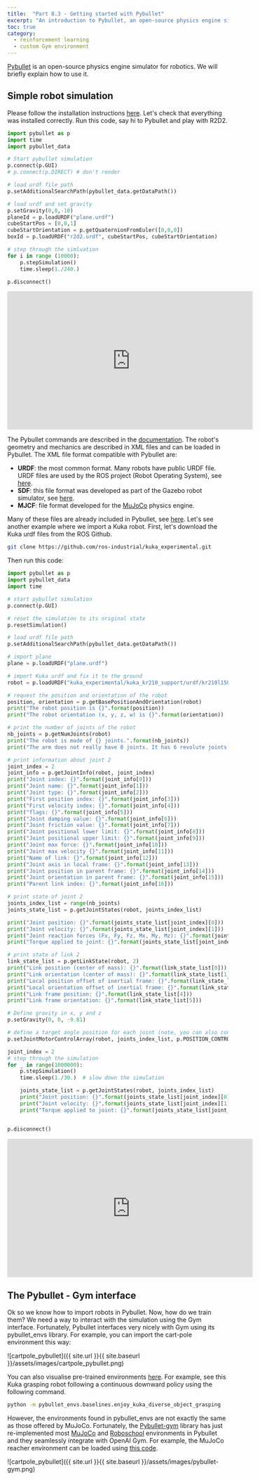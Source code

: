 ```yaml
---
title:  "Part 8.3 - Getting started with Pybullet"
excerpt: "An introduction to Pybullet, an open-source physics engine simulator for robotics."
toc: true
category:
  - reinforcement learning
  - custom Gym environment
---
```



[Pybullet](https://pybullet.org/wordpress/) is an open-source physics engine simulator for robotics. We will briefly explain how to use it.

## Simple robot simulation

Please follow the installation instructions [here](https://github.com/bulletphysics/bullet3). Let's check that everything was installed correctly. Run this code, say hi to Pybullet and play with R2D2.

```python
import pybullet as p
import time
import pybullet_data

# Start pybullet simulation
p.connect(p.GUI)    
# p.connect(p.DIRECT) # don't render

# load urdf file path
p.setAdditionalSearchPath(pybullet_data.getDataPath()) 

# load urdf and set gravity
p.setGravity(0,0,-10)
planeId = p.loadURDF("plane.urdf")
cubeStartPos = [0,0,1]
cubeStartOrientation = p.getQuaternionFromEuler([0,0,0])
boxId = p.loadURDF("r2d2.urdf", cubeStartPos, cubeStartOrientation)

# step through the simluation
for i in range (10000):
    p.stepSimulation()
    time.sleep(1./240.)

p.disconnect()
```

<iframe width="560" height="315" src="https://www.youtube.com/watch?v=f-mHFv5uelE" title="r2d2 env" frameborder="0" allow="accelerometer; autoplay; clipboard-write; encrypted-media; gyroscope; picture-in-picture" allowfullscreen></iframe>

The Pybullet commands are described in the [documentation](https://docs.google.com/document/d/10sXEhzFRSnvFcl3XxNGhnD4N2SedqwdAvK3dsihxVUA/edit). The robot's geometry and mechanics are described in XML files and can be loaded in Pybullet. The XML file format compatible with Pybullet are:
- **URDF**: the most common format. Many robots have public URDF file. URDF files are used by the ROS project (Robot Operating System), see [here](http://wiki.ros.org/urdf/Tutorials).
- **SDF**: this file format was developed as part of the Gazebo robot simulator, see [here](http://sdformat.org/).
- **MJCF**: file format developed for the [MuJoCo](https://mujoco.org/) physics engine.

Many of these files are already included in Pybullet, see [here](https://github.com/bulletphysics/bullet3/tree/master/data). Let's see another example where we import a Kuka robot. First, let's download the Kuka urdf files from the ROS Github.

```bash
git clone https://github.com/ros-industrial/kuka_experimental.git
```

Then run this code:

```python
import pybullet as p
import pybullet_data
import time

# start pybullet simulation
p.connect(p.GUI)

# reset the simulation to its original state
p.resetSimulation()

# load urdf file path
p.setAdditionalSearchPath(pybullet_data.getDataPath())

# import plane
plane = p.loadURDF("plane.urdf")

# import Kuka urdf and fix it to the ground
robot = p.loadURDF("kuka_experimental/kuka_kr210_support/urdf/kr210l150.urdf", [0, 0, 0], useFixedBase=1)

# request the position and orientation of the robot
position, orientation = p.getBasePositionAndOrientation(robot)
print("The robot position is {}".format(position))
print("The robot orientation (x, y, z, w) is {}".format(orientation))

# print the number of joints of the robot
nb_joints = p.getNumJoints(robot)
print("The robot is made of {} joints.".format(nb_joints))
print("The arm does not really have 8 joints. It has 6 revolute joints and 2 fixed joints.")

# print information about joint 2
joint_index = 2
joint_info = p.getJointInfo(robot, joint_index)
print("Joint index: {}".format(joint_info[0]))
print("Joint name: {}".format(joint_info[1]))
print("Joint type: {}".format(joint_info[2]))
print("First position index: {}".format(joint_info[3]))
print("First velocity index: {}".format(joint_info[4]))
print("flags: {}".format(joint_info[5]))
print("Joint damping value: {}".format(joint_info[6]))
print("Joint friction value: {}".format(joint_info[7]))
print("Joint positional lower limit: {}".format(joint_info[8]))
print("Joint positional upper limit: {}".format(joint_info[9]))
print("Joint max force: {}".format(joint_info[10]))
print("Joint max velocity {}".format(joint_info[11]))
print("Name of link: {}".format(joint_info[12]))
print("Joint axis in local frame: {}".format(joint_info[13]))
print("Joint position in parent frame: {}".format(joint_info[14]))
print("Joint orientation in parent frame: {}".format(joint_info[15]))
print("Parent link index: {}".format(joint_info[16]))

# print state of joint 2
joints_index_list = range(nb_joints)
joints_state_list = p.getJointStates(robot, joints_index_list)

print("Joint position: {}".format(joints_state_list[joint_index][0]))
print("Joint velocity: {}".format(joints_state_list[joint_index][1]))
print("Joint reaction forces (Fx, Fy, Fz, Mx, My, Mz): {}".format(joints_state_list[joint_index][2]))
print("Torque applied to joint: {}".format(joints_state_list[joint_index][3]))

# print state of link 2
link_state_list = p.getLinkState(robot, 2)
print("Link position (center of mass): {}".format(link_state_list[0]))
print("Link orientation (center of mass): {}".format(link_state_list[1]))
print("Local position offset of inertial frame: {}".format(link_state_list[2]))
print("Local orientation offset of inertial frame: {}".format(link_state_list[3]))
print("Link frame position: {}".format(link_state_list[4]))
print("Link frame orientation: {}".format(link_state_list[5]))

# Define gravity in x, y and z
p.setGravity(0, 0, -9.81)

# define a target angle position for each joint (note, you can also control by velocity or torque)
p.setJointMotorControlArray(robot, joints_index_list, p.POSITION_CONTROL, targetPositions=[-1, 0, -0.5, 1, 1, 0, 0, 0])  

joint_index = 2
# step through the simulation
for _ in range(1000000):
    p.stepSimulation()
    time.sleep(1./30.)  # slow down the simulation

    joints_state_list = p.getJointStates(robot, joints_index_list)
    print("Joint position: {}".format(joints_state_list[joint_index][0]))
    print("Joint velocity: {}".format(joints_state_list[joint_index][1]))
    print("Torque applied to joint: {}".format(joints_state_list[joint_index][3]))


p.disconnect()
```


<iframe width="560" height="315" src="https://www.youtube.com/watch?v=W2wM702lsKc&" title="kuka env" frameborder="0" allow="accelerometer; autoplay; clipboard-write; encrypted-media; gyroscope; picture-in-picture" allowfullscreen></iframe>

## The Pybullet - Gym interface

Ok so we know how to import robots in Pybullet. Now, how do we train them? We need a way to interact with the simulation using the Gym interface. Fortunately, Pybullet interfaces very nicely with Gym using its pybullet_envs library. For example, you can import the cart-pole environment this way:


![cartpole_pybullet]({{ site.url }}{{ site.baseurl }}/assets/images/cartpole_pybullet.png)

You can also visualise pre-trained environments [here](https://github.com/bulletphysics/bullet3/tree/master/examples/pybullet/gym/pybullet_envs/baselines). For example, see this Kuka grasping robot following a continuous downward policy using the following command.

```bash
python -m pybullet_envs.baselines.enjoy_kuka_diverse_object_grasping
```

However, the environments found in pybullet_envs are not exactly the same as those offered by MuJoCo. Fortunately, the [Pybullet-gym](https://github.com/benelot/pybullet-gym) library has just re-implemented most [MuJoCo](https://github.com/deepmind/mujoco) and [Roboschool](https://openai.com/blog/roboschool/) environments in Pybullet and they seamlessly integrate with OpenAI Gym. For example, the MuJoCo reacher environment can be loaded using [this code](https://github.com/PierreExeter/gym-reacher).


![cartpole_pybullet]({{ site.url }}{{ site.baseurl }}/assets/images/pybullet-gym.png)